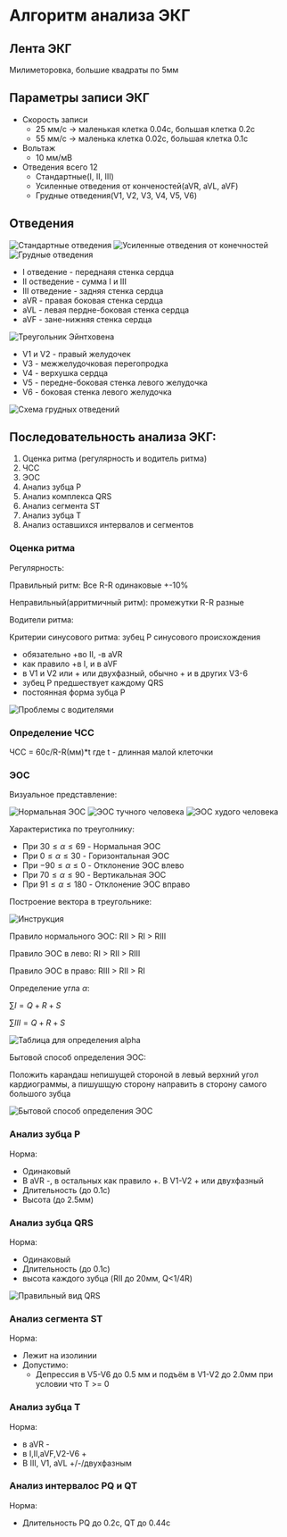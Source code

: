 # Алгоритм анализа ЭКГ
## Лента ЭКГ
Милиметоровка, большие квадраты по 5мм
## Параметры записи ЭКГ
* Скорость записи
  * 25 мм/c -> маленькая клетка 0.04с, большая клетка 0.2с
  * 55 мм/с -> маленька клетка 0.02с, большая клетка 0.1с
* Вольтаж
  * 10 мм/мВ
* Отведения всего 12
  * Стандартные(I, II, III)
  * Усиленные отведения от конченостей(aVR, aVL, aVF)
  * Грудные отведения(V1, V2, V3, V4, V5, V6)
  
## Отведения

![Стандартные отведения](https://i.imgur.com/v01MJuO.png)
![Усиленные отведения от конечностей](https://i.imgur.com/scuZCOn_d.webp?maxwidth=728&fidelity=grand)
![Грудные отведения](https://i.imgur.com/8ZW5qxx.png)

* I отведение - переднаяя стенка сердца
* II остведение - сумма I и III
* III отведение - задняя стенка сердца
* aVR - правая боковая стенка сердца
* aVL - левая пердне-боковая стенка сердца
* aVF - зане-нижняя стенка сердца

![Треугольник Эйнтховена](https://i.imgur.com/6ZOxyh1.png)

* V1 и V2 - правый желудочек
* V3 - межжелудочковая перегопродка
* V4 - верхушка сердца
* V5 - передне-боковая стенка левого желудочка
* V6 - боковая стенка левого желудочка

![Схема грудных отведений](https://i.imgur.com/sqdfDmh.png)

## Последовательность анализа ЭКГ:
1. Оценка ритма (регулярность и водитель ритма)
2. ЧСС
3. ЭОС
4. Анализ зубца P
5. Анализ комплекса QRS
6. Анализ сегмента ST
7. Анализ зубца T
8. Анализ оставшихся интервалов и сегментов

### Оценка ритма
Регулярность:

Правильный ритм: Все R-R одинаковые +-10%

Неправильный(арритмичный ритм): промежутки R-R разные

Водители ритма:

Критерии синусового ритма: зубец P синусового происхождения
* обязательно +во II, -в aVR
* как правило +в I, и в aVF
* в V1 и V2 или + или двухфазный, обычно + и в других V3-6
* зубец P предшествует каждому QRS
* постоянная форма зубца P

![Проблемы с водителями](https://i.imgur.com/fQcM1sK.png)

### Определение ЧСС
ЧСС = 60c/R-R(мм)*t
где t - длинная малой клеточки

### ЭОС
Визуальное представление:

![Нормальная ЭОС](https://i.imgur.com/lbl2HGd.png)
![ЭОС тучного человека](https://i.imgur.com/hAP2zHr_d.webp?maxwidth=728&fidelity=grand)
![ЭОС худого человека](https://i.imgur.com/3kHdnW8.png)

Характеристика по треуголнику:

* При  $30 \leq \alpha \leq 69$ - Нормальная ЭОС
* При  $0 \leq \alpha \leq 30$ - Горизонтальная ЭОС
* При  $-90 \leq \alpha \leq 0$ - Отклонение ЭОС влево
* При  $70 \leq \alpha \leq 90$ - Вертикальная ЭОС
* При  $91 \leq \alpha \leq 180$ - Отклонение ЭОС вправо

Построение вектора в треугольнике:

![Инструкция](https://i.imgur.com/fmALSHA_d.webp?maxwidth=728&fidelity=grand)

Правило нормального ЭОС: RII > RI > RIII

Правило ЭОС в лево: RI > RII > RIII

Правило ЭОС в право: RIII > RII > RI

Определение угла $\alpha$:

$\sum{I}=Q+R+S$

$\sum{III}=Q+R+S$

![Таблица для определения alpha](https://i.imgur.com/DxkJ20E.png)

Бытовой способ определения ЭОС:

Положить карандаш непишущей стороной в левый верхний угол кардиограммы, а пишушщую сторону направить в сторону самого большого зубца

![Бытовой способ определения ЭОС](https://i.imgur.com/5mZSpbz.png)

### Анализ зубца P
Норма:
* Одинаковый
* В aVR -, в остальных как правило +. В V1-V2 + или двухфазный
* Длительность (до 0.1с)
* Высота (до 2.5мм)

### Анализ зубца QRS
Норма:
* Одинаковый
* Длительность (до 0.1с)
* высота каждого зубца (RII до 20мм, Q<1/4R)

![Правильный вид QRS](https://i.imgur.com/DVURFnc_d.webp?maxwidth=728&fidelity=grand)

### Анализ сегмента ST
Норма:
* Лежит на изолинии
* Допустимо:
  * Депрессия в V5-V6 до 0.5 мм и подъём в V1-V2 до 2.0мм при условии что T >= 0

### Анализ зубца T
Норма:
* в aVR -
* в I,II,aVF,V2-V6 +
* В III, V1, aVL +/-/двухфазным

### Анализ интервалос PQ и QT
Норма:
* Длительность PQ до 0.2с, QT до 0.44с